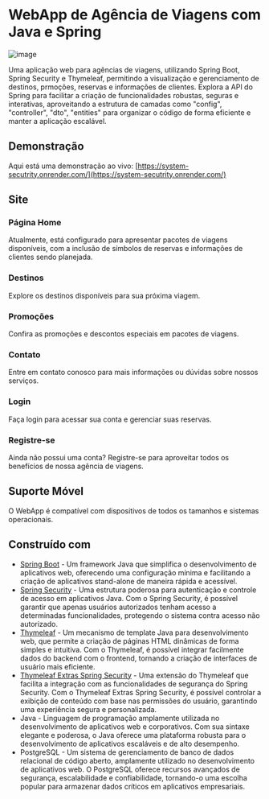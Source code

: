 # WebApp de Agência de Viagens com Java e Spring

![image](https://github.com/ThiagoJaime/System_Security/assets/106777235/1796afa6-e085-42c2-9753-661c2100850d)

Uma aplicação web para agências de viagens, utilizando Spring Boot, Spring Security e Thymeleaf, permitindo a visualização e gerenciamento de destinos, prmoções, reservas e informações de clientes. Explora a API do Spring para facilitar a criação de funcionalidades robustas, seguras e interativas, aproveitando a estrutura de camadas como "config", "controller", "dto", "entities" para organizar o código de forma eficiente e manter a aplicação escalável.

## Demonstração
Aqui está uma demonstração ao vivo: [https://system-secutrity.onrender.com/](https://system-secutrity.onrender.com/)

## Site

### Página Home
Atualmente, está configurado para apresentar pacotes de viagens disponíveis, com a inclusão de símbolos de reservas e informações de clientes sendo planejada.

### Destinos
Explore os destinos disponíveis para sua próxima viagem.

### Promoções
Confira as promoções e descontos especiais em pacotes de viagens.

### Contato
Entre em contato conosco para mais informações ou dúvidas sobre nossos serviços.

### Login
Faça login para acessar sua conta e gerenciar suas reservas.

### Registre-se
Ainda não possui uma conta? Registre-se para aproveitar todos os benefícios de nossa agência de viagens.

## Suporte Móvel
O WebApp é compatível com dispositivos de todos os tamanhos e sistemas operacionais.

## Construído com

- [Spring Boot](https://spring.io/projects/spring-boot) - Um framework Java que simplifica o desenvolvimento de aplicativos web, oferecendo uma configuração mínima e facilitando a criação de aplicativos stand-alone de maneira rápida e acessível.
- [Spring Security](https://spring.io/projects/spring-security) - Uma estrutura poderosa para autenticação e controle de acesso em aplicativos Java. Com o Spring Security, é possível garantir que apenas usuários autorizados tenham acesso a determinadas funcionalidades, protegendo o sistema contra acesso não autorizado.
- [Thymeleaf](https://www.thymeleaf.org/) - Um mecanismo de template Java para desenvolvimento web, que permite a criação de páginas HTML dinâmicas de forma simples e intuitiva. Com o Thymeleaf, é possível integrar facilmente dados do backend com o frontend, tornando a criação de interfaces de usuário mais eficiente.
- [Thymeleaf Extras Spring Security](https://www.thymeleaf.org/doc/articles/springsecurity.html) - Uma extensão do Thymeleaf que facilita a integração com as funcionalidades de segurança do Spring Security. Com o Thymeleaf Extras Spring Security, é possível controlar a exibição de conteúdo com base nas permissões do usuário, garantindo uma experiência segura e personalizada.
- Java - Linguagem de programação amplamente utilizada no desenvolvimento de aplicativos web e corporativos. Com sua sintaxe elegante e poderosa, o Java oferece uma plataforma robusta para o desenvolvimento de aplicativos escaláveis e de alto desempenho.
- PostgreSQL - Um sistema de gerenciamento de banco de dados relacional de código aberto, amplamente utilizado no desenvolvimento de aplicativos web. O PostgreSQL oferece recursos avançados de segurança, escalabilidade e confiabilidade, tornando-o uma escolha popular para armazenar dados críticos em aplicativos empresariais.


